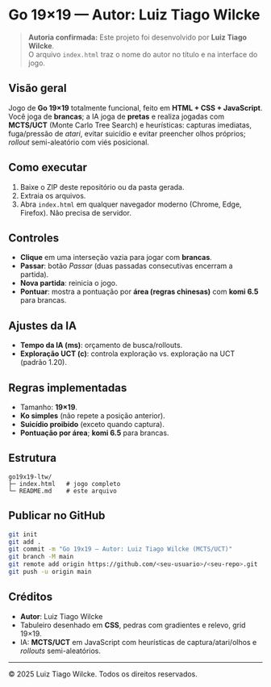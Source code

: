 # Go 19×19 — Autor: Luiz Tiago Wilcke

> **Autoria confirmada:** Este projeto foi desenvolvido por **Luiz Tiago Wilcke**.  
> O arquivo `index.html` traz o nome do autor no título e na interface do jogo.

## Visão geral
Jogo de **Go 19×19** totalmente funcional, feito em **HTML + CSS + JavaScript**.  
Você joga de **brancas**; a IA joga de **pretas** e realiza jogadas com **MCTS/UCT** (Monte Carlo Tree Search) e heurísticas:
capturas imediatas, fuga/pressão de *atari*, evitar suicídio e evitar preencher olhos próprios; *rollout* semi-aleatório com
viés posicional.

## Como executar
1. Baixe o ZIP deste repositório ou da pasta gerada.
2. Extraia os arquivos.
3. Abra `index.html` em qualquer navegador moderno (Chrome, Edge, Firefox). Não precisa de servidor.

## Controles
- **Clique** em uma interseção vazia para jogar com **brancas**.
- **Passar**: botão *Passar* (duas passadas consecutivas encerram a partida).
- **Nova partida**: reinicia o jogo.
- **Pontuar**: mostra a pontuação por **área (regras chinesas)** com **komi 6.5** para brancas.

## Ajustes da IA
- **Tempo da IA (ms)**: orçamento de busca/rollouts.
- **Exploração UCT (c)**: controla exploração vs. exploração na UCT (padrão 1.20).

## Regras implementadas
- Tamanho: **19×19**.
- **Ko simples** (não repete a posição anterior).
- **Suicídio proibido** (exceto quando captura).
- **Pontuação por área**; **komi 6.5** para brancas.

## Estrutura
```
go19x19-ltw/
├─ index.html   # jogo completo
└─ README.md    # este arquivo
```

## Publicar no GitHub
```bash
git init
git add .
git commit -m "Go 19x19 — Autor: Luiz Tiago Wilcke (MCTS/UCT)"
git branch -M main
git remote add origin https://github.com/<seu-usuario>/<seu-repo>.git
git push -u origin main
```

## Créditos
- **Autor**: Luiz Tiago Wilcke
- Tabuleiro desenhado em **CSS**, pedras com gradientes e relevo, grid 19×19.
- IA: **MCTS/UCT** em JavaScript com heurísticas de captura/atari/olhos e *rollouts* semi-aleatórios.

---
© 2025 Luiz Tiago Wilcke. Todos os direitos reservados.
